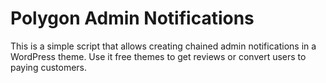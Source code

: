 # Polygon Admin Notifications

This is a simple script that allows creating chained admin notifications in a WordPress theme. Use it free themes to get reviews or convert users to paying customers.

